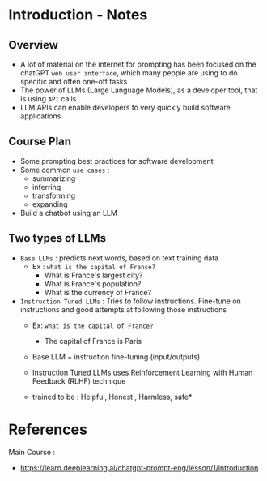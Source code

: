 #  Introduction - Notes

## Overview

- A lot of material on the internet for prompting has been focused on the chatGPT `web user interface`, which many people are using to do specific and often one-off tasks
- The power of LLMs (Large Language Models), as a developer tool, that is using `API` calls 
- LLM APIs can enable developers to very quickly build software applications
  
## Course Plan 
- Some prompting best practices for software development 
- Some common `use cases` :  
  - summarizing 
  - inferring
  - transforming
  - expanding 
- Build a chatbot using an LLM

## Two types of LLMs

- `Base LLMs` : predicts next words, based on text training data
  - Ex : `what is the capital of France?`
    - What is France's largest city?
    - What is France's population?
    - What is the currency of France?
- `Instruction Tuned LLMs` : Tries to follow instructions. Fine-tune on instructions and good attempts at following those instructions
  - Ex: `what is the capital of France?`
    - The capital of France is Paris
  
  - Base LLM + instruction fine-tuning (input/outputs)
  - Instruction Tuned LLMs uses Reinforcement Learning with Human Feedback (RLHF) technique
  - trained to be : Helpful, Honest , Harmless, safe*


# References

Main Course : 
- https://learn.deeplearning.ai/chatgpt-prompt-eng/lesson/1/introduction
